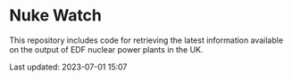 # Nuke Watch

This repository includes code for retrieving the latest information available on the output of EDF nuclear power plants in the UK.

Last updated: 2023-07-01 15:07